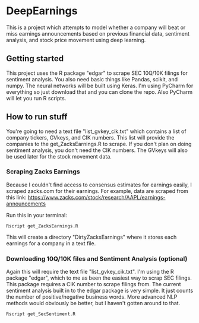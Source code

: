 # DeepEarnings

This is a project which attempts to model whether a company will beat or miss earnings announcements based on previous financial data, sentiment analysis, and stock price movement using deep learning. 

## Getting started

This project uses the R package "edgar" to scrape SEC 10Q/10K filings for sentiment analysis. You also need basic things like Pandas, scikit, and numpy. The neural networks will be built using Keras. I'm using PyCharm for everything so just download that and you can clone the repo. Also PyCharm will let you run R scripts. 

## How to run stuff

You're going to need a text file "list_gvkey_cik.txt" which contains a list of company tickers, GVkeys, and CIK numbers. This list will provide the companies to the get_ZacksEarnings.R to scrape. If you don't plan on doing sentiment analysis, you don't need the CIK numbers. The GVkeys will also be used later for the stock movement data. 

### Scraping Zacks Earnings

Because I couldn't find access to consensus estimates for earnings easily, I scraped zacks.com for their earnings. For example, data are scraped from this link:
https://www.zacks.com/stock/research/AAPL/earnings-announcements

Run this in your terminal:
```
Rscript get_ZacksEarnings.R
```
This will create a directory "DirtyZacksEarnings" where it stores each earnings for a company in a text file.

### Downloading 10Q/10K files and Sentiment Analysis (optional)

Again this will require the text file "list_gvkey_cik.txt". I'm using the R package "edgar", which to me as been the easiest way to scrap SEC filings. This package requires a CIK number to scrape filings from. The current sentiment analysis built in to the edgar package is very simple. It just counts the number of positive/negative business words. More advanced NLP methods would obviously be better, but I haven't gotten around to that.
``` 
Rscript get_SecSentiment.R
```

